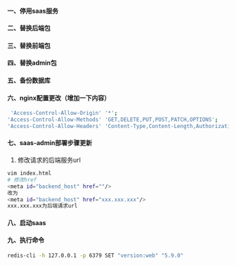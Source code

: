 #### 一、停用saas服务
#### 二、替换后端包
#### 三、替换前端包
#### 四、替换admin包
#### 五、备份数据库


#### 六、nginx配置更改（增加一下内容）
```bash
 'Access-Control-Allow-Origin' '*';
'Access-Control-Allow-Methods' 'GET,DELETE,PUT,POST,PATCH,OPTIONS';
'Access-Control-Allow-Headers' 'Content-Type,Content-Length,Authorization,Accept,X-Requested-With,Current-Page,X-AuthCode,X-Wallet-Password,X-SMSCode,X-GoogleCode';

 ```
#### 七、saas-admin部署步骤更新
1. 修改请求的后端服务url
```bash
vim index.html
# 修改href
<meta id="backend_host" href=""/>
改为
<meta id="backend_host" href="xxx.xxx.xxx"/>
xxx.xxx.xxx为后端请求url
```

#### 八、启动saas
#### 九、执行命令
 ```bash
 redis-cli -h 127.0.0.1 -p 6379 SET "version:web" "5.9.0"
 ```

